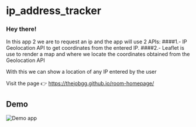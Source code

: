 # ip_address_tracker

### Hey there!
In this app 2 we are to request an ip and the app will use 2 APIs:
####1.- IP Geolocation API to get coordinates from the entered IP.
####2.- Leaflet is use to render a map and where we locate the coordinates obtained from the Geolocation API

With this we can show a location of any IP entered by the user

Visit the page
  👉 https://thejobgg.github.io/room-homepage/


## Demo


![Demo app](https://i.imgur.com/EGRKTrc.gif)
